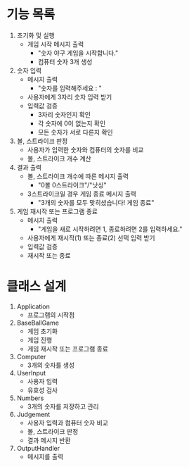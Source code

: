 # 기능 목록

1. 초기화 및 실행
    - 게임 시작 메시지 출력
        - "숫자 야구 게임을 시작합니다."
        - 컴퓨터 숫자 3개 생성
2. 숫자 입력
    - 메시지 출력
        - "숫자를 입력해주세요 : "
    - 사용자에게 3자리 숫자 입력 받기
    - 입력값 검증
        - 3자리 숫자인지 확인
        - 각 숫자에 0이 없는지 확인
        - 모든 숫자가 서로 다른지 확인
3. 볼, 스트라이크 판정
    - 사용자가 입력한 숫자와 컴퓨터의 숫자를 비교
    - 볼, 스트라이크 개수 계산
4. 결과 출력
    - 볼, 스트라이크 개수에 따른 메시지 출력
        - "0볼 0스트라이크"/"낫싱"
    - 3스트라이크일 경우 게임 종료 메시지 출력
        - "3개의 숫자를 모두 맞히셨습니다! 게임 종료"
5. 게임 재시작 또는 프로그램 종료
    - 메시지 출력
        - "게임을 새로 시작하려면 1, 종료하려면 2를 입력하세요."
    - 사용자에게 재시작(1) 또는 종료(2) 선택 입력 받기
    - 입력값 검증
    - 재시작 또는 종료

# 클래스 설계

1. Application
    - 프로그램의 시작점
2. BaseBallGame
    - 게임 초기화
    - 게임 진행
    - 게임 재시작 또는 프로그램 종료
3. Computer
    - 3개의 숫자를 생성
4. UserInput
    - 사용자 입력
    - 유효성 검사
5. Numbers
    - 3개의 숫자를 저장하고 관리
6. Judgement
    - 사용자 입력과 컴퓨터 숫자 비교
    - 볼, 스트라이크 판정
    - 결과 메시지 반환
7. OutputHandler
    - 메시지를 출력
